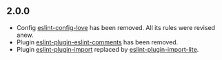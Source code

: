 ## 2.0.0

- Config [eslint-config-love](https://www.npmjs.com/package/eslint-config-love)
  has been removed. All its rules were revised anew.
- Plugin
  [eslint-plugin-eslint-comments](https://www.npmjs.com/package/eslint-plugin-eslint-comments)
  has been removed.
- Plugin
  [eslint-plugin-import](https://www.npmjs.com/package/eslint-plugin-import)
  replaced by
  [eslint-plugin-import-lite](https://www.npmjs.com/package/eslint-plugin-import-lite).
